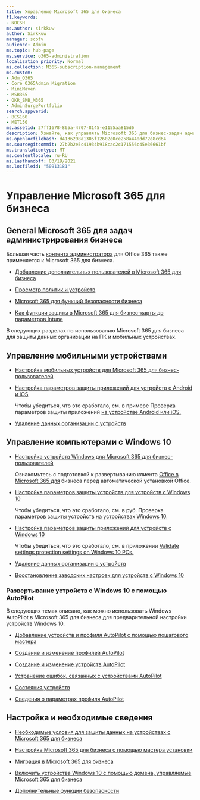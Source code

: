 ```yaml
---
title: Управление Microsoft 365 для бизнеса
f1.keywords:
- NOCSH
ms.author: sirkkuw
author: Sirkkuw
manager: scotv
audience: Admin
ms.topic: hub-page
ms.service: o365-administration
localization_priority: Normal
ms.collection: M365-subscription-management
ms.custom:
- Adm_O365
- Core_O365Admin_Migration
- MiniMaven
- MSB365
- OKR_SMB_M365
- AdminSurgePortfolio
search.appverid:
- BCS160
- MET150
ms.assetid: 27ff1678-865a-4707-8145-e1155aa815d6
description: Узнайте, как управлять Microsoft 365 для бизнес-задач администрирования, мобильных устройств, компьютеров Windows 10 и многих таких задач.
ms.openlocfilehash: d4136298a1305f12602e0ce258a440dd72e8cd64
ms.sourcegitcommit: 27b2b2e5c41934b918cac2c171556c45e36661bf
ms.translationtype: MT
ms.contentlocale: ru-RU
ms.lasthandoff: 03/19/2021
ms.locfileid: "50913181"
---
```

# <a name="manage-microsoft-365-for-business"></a>Управление Microsoft 365 для бизнеса

## <a name="general-microsoft-365-for-business-admin-tasks"></a>General Microsoft 365 для задач администрирования бизнеса

Большая часть [контента администратора](/office365/admin/admin-home) для Office 365 также применяется к Microsoft 365 для бизнеса.

- [Добавление дополнительных пользователей в Microsoft 365 для бизнеса](../admin/add-users/add-users.md)
    
- [Просмотр политик и устройств](view-policies-and-devices.md)
    
- [Microsoft 365 для функций безопасности бизнеса](security-features.md)
    
- [Как функции защиты в Microsoft 365 для бизнес-карты до параметров Intune](map-protection-features-to-intune-settings.md)
    
В следующих разделах по использованию Microsoft 365 для бизнеса для защиты данных организации на ПК и мобильных устройствах.
  
## <a name="manage-mobile-devices"></a>Управление мобильными устройствами

- [Настройка мобильных устройств для Microsoft 365 для бизнес-пользователей](set-up-mobile-devices.md)
    
- [Настройка параметров защиты приложений для устройств с Android и iOS](app-protection-settings-for-android-and-ios.md)
    
    Чтобы убедиться, что это сработало, см. в примере Проверка параметров защиты приложений [на устройстве Android или iOS.](validate-settings-on-android-or-ios.md) 
    
- [Удаление данных организации с устройств](remove-company-data.md)
    
## <a name="manage-windows-10-pcs"></a>Управление компьютерами с Windows 10

- [Настройка устройств Windows для Microsoft 365 для бизнес-пользователей](set-up-windows-devices.md)

    Ознакомьтесь с подготовкой к развертыванию клиента [Office в Microsoft 365 для](prepare-for-office-client-deployment.md) бизнеса перед автоматической установкой Office. 
    
- [Настройка параметров защиты устройств для устройств с Windows 10](protection-settings-for-windows-10-pcs.md)
    
    Чтобы убедиться, что это сработало, см. в руб. Проверка параметров защиты устройств [на устройствах Windows 10.](validate-settings-on-windows-10-pcs.md) 
    
- [Настройка параметров защиты приложений для устройств с Windows 10](protection-settings-for-windows-10-devices.md)
    
    Чтобы убедиться, что это сработало, см. в приложении [Validate settings protection settings on Windows 10 PCs.](validate-protection-settings-on-windows-10-pcs.md) 
    
- [Удаление данных организации с устройств](remove-company-data.md)
    
- [Восстановление заводских настроек для устройств с Windows 10](reset-devices-to-factory-settings.md)
    
### <a name="use-autopilot-to-deploy-windows-10-devices"></a>Развертывание устройств с Windows 10 с помощью AutoPilot

В следующих темах описано, как можно использовать Windows AutoPilot в Microsoft 365 для бизнеса для предварительной настройки устройств Windows 10.
  
- [Добавление устройств и профиля AutoPilot с помощью пошагового мастера](add-autopilot-devices-and-profile.md)
    
- [Создание и изменение профилей AutoPilot](create-and-edit-autopilot-profiles.md)
    
- [Создание и изменение устройств AutoPilot](create-and-edit-autopilot-devices.md)
    
- [Устранение ошибок, связанных с устройствами AutoPilot](troubleshoot-autopilot-errors.md)
    
- [Состояния устройств](device-states.md)
    
- [Сведения о параметрах профиля AutoPilot](autopilot-profile-settings.md)
    
## <a name="set-up-and-prerequisite-information"></a>Настройка и необходимые сведения

- [Необходимые условия для защиты данных на устройствах с Microsoft 365 для бизнеса](pre-requisites-for-data-protection.md)
    
- [Настройка Microsoft 365 для бизнеса с помощью мастера установки](set-up.md)
    
- [Миграция в Microsoft 365 для бизнеса](migrate-to-microsoft-365-business.md)
    
- [Включить устройства Windows 10 с помощью домена, управляемые Microsoft 365 для бизнеса](manage-windows-devices.md)
    
- [Дополнительные функции безопасности](security-features.md#additional-security-features)